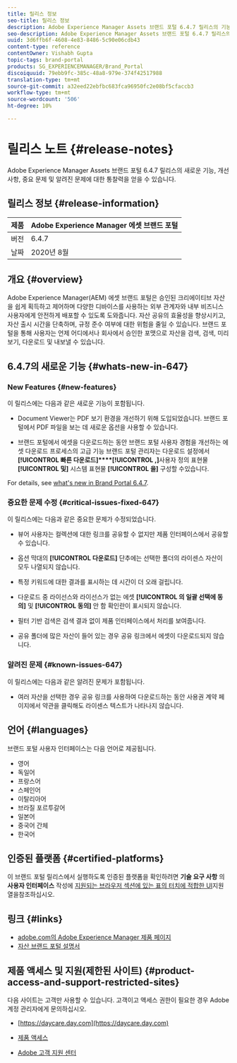 ```yaml
---
title: 릴리스 정보
seo-title: 릴리스 정보
description: Adobe Experience Manager Assets 브랜드 포털 6.4.7 릴리스의 기능, 개선 사항, 중요 문제 및 알려진 문제에 대한 통찰력을 얻을 수 있습니다.
seo-description: Adobe Experience Manager Assets 브랜드 포털 6.4.7 릴리스의 개선 사항, 중요 문제 및 알려진 문제에 대한 통찰력을 얻을 수 있습니다.
uuid: 3d6ffb6f-4608-4e83-8486-5c90e06cdb43
content-type: reference
contentOwner: Vishabh Gupta
topic-tags: brand-portal
products: SG_EXPERIENCEMANAGER/Brand_Portal
discoiquuid: 79ebb9fc-385c-48a8-979e-374f42517988
translation-type: tm+mt
source-git-commit: a32eed22ebfbc683fca96950fc2e08bf5cfaccb3
workflow-type: tm+mt
source-wordcount: '506'
ht-degree: 10%

---
```



# 릴리스 노트 {#release-notes}

Adobe Experience Manager Assets 브랜드 포털 6.4.7 릴리스의 새로운 기능, 개선 사항, 중요 문제 및 알려진 문제에 대한 통찰력을 얻을 수 있습니다.

## 릴리스 정보 {#release-information}

| 제품 | Adobe Experience Manager 에셋 브랜드 포털 |
|---|---|
| 버전 | 6.4.7 |
| 날짜 | 2020년 8월 |

## 개요 {#overview}

Adobe Experience Manager(AEM) 에셋 브랜드 포털은 승인된 크리에이티브 자산을 쉽게 획득하고 제어하며 다양한 디바이스를 사용하는 외부 관계자와 내부 비즈니스 사용자에게 안전하게 배포할 수 있도록 도와줍니다. 자산 공유의 효율성을 향상시키고, 자산 출시 시간을 단축하며, 규정 준수 여부에 대한 위험을 줄일 수 있습니다. 브랜드 포털을 통해 사용자는 언제 어디에서나 회사에서 승인한 포맷으로 자산을 검색, 검색, 미리 보기, 다운로드 및 내보낼 수 있습니다.

## 6.4.7의 새로운 기능 {#whats-new-in-647}

### New Features {#new-features}

이 릴리스에는 다음과 같은 새로운 기능이 포함됩니다.

* Document Viewer는 PDF 보기 환경을 개선하기 위해 도입되었습니다. 브랜드 포털에서 PDF 파일을 보는 데 새로운 옵션을 사용할 수 있습니다.

<!--
* Download Settings configuration to configure asset download from Brand Portal. Fast download, custom renditions, and system renditions are the available configurations. 
-->

* 브랜드 포털에서 에셋을 다운로드하는 동안 브랜드 포털 사용자 경험을 개선하는 에셋 다운로드 프로세스의 고급 기능 브랜드 포털 관리자는 다운로드 설정에서 **[!UICONTROL 빠른 다운로드]****[!UICONTROL ,]**&#x200B;사용자 정의 표현물 **[!UICONTROL 및]** 시스템 표현물 **[!UICONTROL 을]** 구성할 수있습니다.

For details, see [what&#39;s new in Brand Portal 6.4.7](whats-new.md).

### 중요한 문제 수정 {#critical-issues-fixed-647}

이 릴리스에는 다음과 같은 중요한 문제가 수정되었습니다.

* 뷰어 사용자는 컬렉션에 대한 링크를 공유할 수 없지만 제품 인터페이스에서 공유할 수 있습니다.

* 옵션 막대의 **[!UICONTROL 다운로드]** 단추에는 선택한 폴더의 라이센스 자산이 모두 나열되지 않습니다.

* 특정 키워드에 대한 결과를 표시하는 데 시간이 더 오래 걸립니다.

* 다운로드 중 라이선스와 라이선스가 없는 에셋 **[!UICONTROL 의 일괄 선택에 동의]** 및 **[!UICONTROL 동의]** 안 함 확인란이 표시되지 않습니다.

* 필터 기반 검색은 검색 결과 없이 제품 인터페이스에서 처리를 보여줍니다.

* 공유 폴더에 많은 자산이 들어 있는 경우 공유 링크에서 에셋이 다운로드되지 않습니다.


### 알려진 문제 {#known-issues-647}

이 릴리스에는 다음과 같은 알려진 문제가 포함됩니다.

* 여러 자산을 선택한 경우 공유 링크를 사용하여 다운로드하는 동안 사용권 계약 페이지에서 약관을 클릭해도 라이센스 텍스트가 나타나지 않습니다.



## 언어 {#languages}

브랜드 포털 사용자 인터페이스는 다음 언어로 제공됩니다.

* 영어
* 독일어
* 프랑스어
* 스페인어
* 이탈리아어
* 브라질 포르투갈어
* 일본어
* 중국어 간체
* 한국어

## 인증된 플랫폼 {#certified-platforms}

이 브랜드 포털 릴리스에서 실행하도록 인증된 플랫폼을 확인하려면 **기술 요구 사항** 의 **사용자 인터페이스** 작성에 [지원되는 브라우저 섹션에 있는 표의 터치에 적합한 UI](https://helpx.adobe.com/experience-manager/6-4/sites/deploying/using/technical-requirements.html)지원 열을참조하십시오.

## 링크 {#links}

* [adobe.com의 Adobe Experience Manager 제품 페이지](http://www.adobe.com/in/marketing-cloud/experience-manager.html)
* [자산 브랜드 포털 설명서](https://helpx.adobe.com/experience-manager/brand-portal/user-guide.html)

## 제품 액세스 및 지원(제한된 사이트) {#product-access-and-support-restricted-sites}

다음 사이트는 고객만 사용할 수 있습니다. 고객이고 액세스 권한이 필요한 경우 Adobe 계정 관리자에게 문의하십시오.

* [https://daycare.day.com](https://daycare.day.com)

* [제품 액세스](https://login.marketing.adobe.com)

* [Adobe 고객 지원 센터](https://helpx.adobe.com/contact.html)
